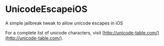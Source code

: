 # UnicodeEscapeiOS
A simple jailbreak tweak to allow unicode escapes in iOS

For a complete list of unicode characters, visit [http://unicode-table.com/](http://unicode-table.com/).
